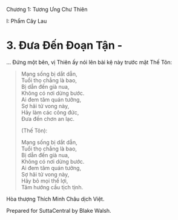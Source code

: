  

Chương 1: Tương Ưng Chư Thiên

I: Phẩm Cây Lau

# 3\. Ðưa Ðến Ðoạn Tận -

… Ðứng một bên, vị Thiên ấy nói lên bài kệ này trước mặt Thế Tôn:

> Mạng sống bị dắt dẫn,  
> Tuổi thọ chẳng là bao,  
> Bị dẫn đến già nua,  
> Không có nơi dừng bước.  
> Ai đem tâm quán tưởng,  
> Sợ hãi tử vong này,  
> Hãy làm các công đức,  
> Ðưa đến chơn an lạc.
> 
> (Thế Tôn):
> 
> Mạng sống bị dắt dẫn,  
> Tuổi thọ chẳng là bao,  
> Bị dẫn đến già nua,  
> Không có nơi dừng bước.  
> Ai đem tâm quán tưởng,  
> Sợ hãi tử vong này,  
> Hãy bỏ mọi thế lợi,  
> Tâm hướng cầu tịch tịnh.

Hòa thượng Thích Minh Châu dịch Việt.

Prepared for SuttaCentral by Blake Walsh.